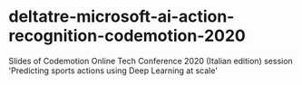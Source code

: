 # deltatre-microsoft-ai-action-recognition-codemotion-2020
Slides of Codemotion Online Tech Conference 2020 (Italian edition) session 'Predicting sports actions using Deep Learning at scale'
